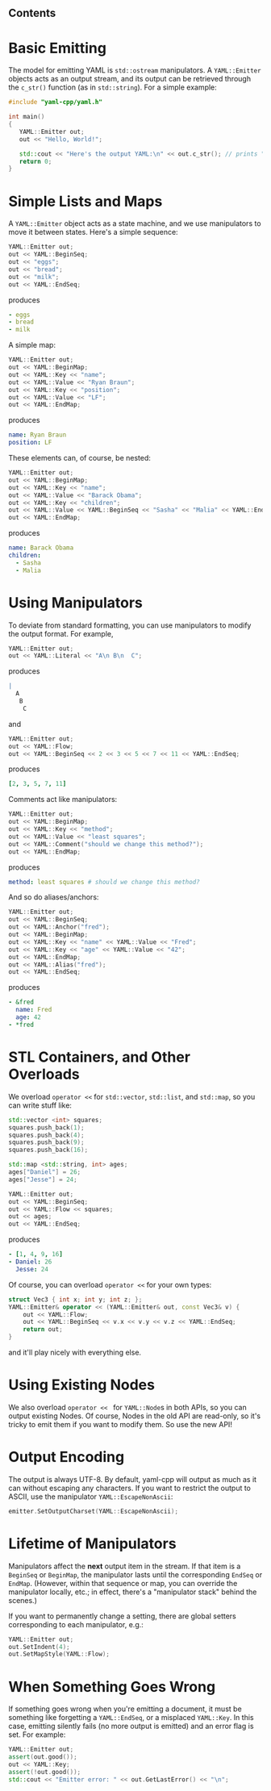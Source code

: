 ## Contents

# Basic Emitting

The model for emitting YAML is `std::ostream` manipulators. A `YAML::Emitter` objects acts as an output stream, and its output can be retrieved through the `c_str()` function (as in `std::string`). For a simple example:

```cpp
#include "yaml-cpp/yaml.h"

int main()
{
   YAML::Emitter out;
   out << "Hello, World!";

   std::cout << "Here's the output YAML:\n" << out.c_str(); // prints "Hello, World!"
   return 0;
}
```

# Simple Lists and Maps

A `YAML::Emitter` object acts as a state machine, and we use manipulators to move it between states. Here's a simple sequence:

```cpp
YAML::Emitter out;
out << YAML::BeginSeq;
out << "eggs";
out << "bread";
out << "milk";
out << YAML::EndSeq;
```

produces

```yaml
- eggs
- bread
- milk
```

A simple map:

```cpp
YAML::Emitter out;
out << YAML::BeginMap;
out << YAML::Key << "name";
out << YAML::Value << "Ryan Braun";
out << YAML::Key << "position";
out << YAML::Value << "LF";
out << YAML::EndMap;
```

produces

```yaml
name: Ryan Braun
position: LF
```

These elements can, of course, be nested:

```cpp
YAML::Emitter out;
out << YAML::BeginMap;
out << YAML::Key << "name";
out << YAML::Value << "Barack Obama";
out << YAML::Key << "children";
out << YAML::Value << YAML::BeginSeq << "Sasha" << "Malia" << YAML::EndSeq;
out << YAML::EndMap;
```

produces

```yaml
name: Barack Obama
children:
  - Sasha
  - Malia
```

# Using Manipulators

To deviate from standard formatting, you can use manipulators to modify the output format. For example,

```cpp
YAML::Emitter out;
out << YAML::Literal << "A\n B\n  C";
```

produces

```yaml
|
  A
   B
    C
```

and

```cpp
YAML::Emitter out;
out << YAML::Flow;
out << YAML::BeginSeq << 2 << 3 << 5 << 7 << 11 << YAML::EndSeq;
```

produces

```yaml
[2, 3, 5, 7, 11]
```

Comments act like manipulators:

```cpp
YAML::Emitter out;
out << YAML::BeginMap;
out << YAML::Key << "method";
out << YAML::Value << "least squares";
out << YAML::Comment("should we change this method?");
out << YAML::EndMap;
```

produces

```yaml
method: least squares # should we change this method?
```

And so do aliases/anchors:

```cpp
YAML::Emitter out;
out << YAML::BeginSeq;
out << YAML::Anchor("fred");
out << YAML::BeginMap;
out << YAML::Key << "name" << YAML::Value << "Fred";
out << YAML::Key << "age" << YAML::Value << "42";
out << YAML::EndMap;
out << YAML::Alias("fred");
out << YAML::EndSeq;
```

produces

```yaml
- &fred
  name: Fred
  age: 42
- *fred
```

# STL Containers, and Other Overloads

We overload `operator <<` for `std::vector`, `std::list`, and `std::map`, so you can write stuff like:

```cpp
std::vector <int> squares;
squares.push_back(1);
squares.push_back(4);
squares.push_back(9);
squares.push_back(16);

std::map <std::string, int> ages;
ages["Daniel"] = 26;
ages["Jesse"] = 24;

YAML::Emitter out;
out << YAML::BeginSeq;
out << YAML::Flow << squares;
out << ages;
out << YAML::EndSeq;
```

produces

```yaml
- [1, 4, 9, 16]
- Daniel: 26
  Jesse: 24
```

Of course, you can overload `operator <<` for your own types:

```cpp
struct Vec3 { int x; int y; int z; };
YAML::Emitter& operator << (YAML::Emitter& out, const Vec3& v) {
	out << YAML::Flow;
	out << YAML::BeginSeq << v.x << v.y << v.z << YAML::EndSeq;
	return out;
}
```

and it'll play nicely with everything else.

# Using Existing Nodes

We also overload `operator << ` for `YAML::Node`s in both APIs, so you can output existing Nodes. Of course, Nodes in the old API are read-only, so it's tricky to emit them if you want to modify them. So use the new API!

# Output Encoding

The output is always UTF-8. By default, yaml-cpp will output as much as it can without escaping any characters. If you want to restrict the output to ASCII, use the manipulator `YAML::EscapeNonAscii`:

```cpp
emitter.SetOutputCharset(YAML::EscapeNonAscii);
```

# Lifetime of Manipulators

Manipulators affect the **next** output item in the stream. If that item is a `BeginSeq` or `BeginMap`, the manipulator lasts until the corresponding `EndSeq` or `EndMap`. (However, within that sequence or map, you can override the manipulator locally, etc.; in effect, there's a "manipulator stack" behind the scenes.)

If you want to permanently change a setting, there are global setters corresponding to each manipulator, e.g.:

```cpp
YAML::Emitter out;
out.SetIndent(4);
out.SetMapStyle(YAML::Flow);
```

# When Something Goes Wrong

If something goes wrong when you're emitting a document, it must be something like forgetting a `YAML::EndSeq`, or a misplaced `YAML::Key`. In this case, emitting silently fails (no more output is emitted) and an error flag is set. For example:

```cpp
YAML::Emitter out;
assert(out.good());
out << YAML::Key;
assert(!out.good());
std::cout << "Emitter error: " << out.GetLastError() << "\n";
```
